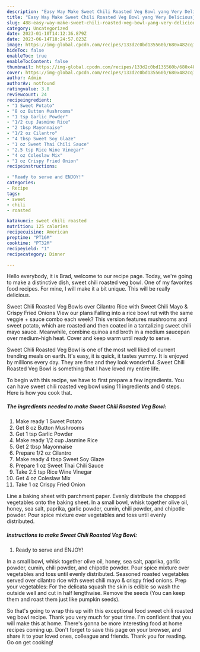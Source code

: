 ```yaml
---
description: "Easy Way Make Sweet Chili Roasted Veg Bowl yang Very Delicious}"
title: "Easy Way Make Sweet Chili Roasted Veg Bowl yang Very Delicious}"
slug: 488-easy-way-make-sweet-chili-roasted-veg-bowl-yang-very-delicious
category: Uncategorized
date: 2023-01-10T14:12:36.879Z
date: 2023-06-14T18:24:57.023Z
image: https://img-global.cpcdn.com/recipes/133d2c0bd135560b/680x482cq70/sweet-chili-roasted-veg-bowl-recipe-main-photo.jpg
hideToc: false
enableToc: true
enableTocContent: false
thumbnail: https://img-global.cpcdn.com/recipes/133d2c0bd135560b/680x482cq70/sweet-chili-roasted-veg-bowl-recipe-main-photo.jpg
cover: https://img-global.cpcdn.com/recipes/133d2c0bd135560b/680x482cq70/sweet-chili-roasted-veg-bowl-recipe-main-photo.jpg
author: Admin
authorAv: notfound
ratingvalue: 3.8
reviewcount: 24
recipeingredient:
- "1 Sweet Potato"
- "8 oz Button Mushrooms"
- "1 tsp Garlic Powder"
- "1/2 cup Jasmine Rice"
- "2 tbsp Mayonnaise"
- "1/2 oz Cilantro"
- "4 tbsp Sweet Soy Glaze"
- "1 oz Sweet Thai Chili Sauce"
- "2.5 tsp Rice Wine Vinegar"
- "4 oz Coleslaw Mix"
- "1 oz Crispy Fried Onion"
recipeinstructions:

- "Ready to serve and ENJOY!"
categories:
- Recipe
tags:
- sweet
- chili
- roasted

katakunci: sweet chili roasted 
nutrition: 125 calories
recipecuisine: American
preptime: "PT16M"
cooktime: "PT32M"
recipeyield: "1"
recipecategory: Dinner

---
```



Hello everybody, it is Brad, welcome to our recipe page. Today, we're going to make a distinctive dish, sweet chili roasted veg bowl. One of my favorites food recipes. For mine, I will make it a bit unique. This will be really delicious.

Sweet Chili Roasted Veg Bowls over Cilantro Rice with Sweet Chili Mayo &amp; Crispy Fried Onions View our plans Falling into a rice bowl rut with the same veggie + sauce combo each week? This version features mushrooms and sweet potato, which are roasted and then coated in a tantalizing sweet chili mayo sauce. Meanwhile, combine quinoa and broth in a medium saucepan over medium-high heat. Cover and keep warm until ready to serve.

Sweet Chili Roasted Veg Bowl is one of the most well liked of current trending meals on earth. It's easy, it is quick, it tastes yummy. It is enjoyed by millions every day. They are fine and they look wonderful. Sweet Chili Roasted Veg Bowl is something that I have loved my entire life.


To begin with this recipe, we have to first prepare a few ingredients. You can have sweet chili roasted veg bowl using 11 ingredients and 0 steps. Here is how you cook that.

<!--inarticleads1-->

##### The ingredients needed to make Sweet Chili Roasted Veg Bowl:

1. Make ready 1 Sweet Potato
1. Get 8 oz Button Mushrooms
1. Get 1 tsp Garlic Powder
1. Make ready 1/2 cup Jasmine Rice
1. Get 2 tbsp Mayonnaise
1. Prepare 1/2 oz Cilantro
1. Make ready 4 tbsp Sweet Soy Glaze
1. Prepare 1 oz Sweet Thai Chili Sauce
1. Take 2.5 tsp Rice Wine Vinegar
1. Get 4 oz Coleslaw Mix
1. Take 1 oz Crispy Fried Onion


Line a baking sheet with parchment paper. Evenly distribute the chopped vegetables onto the baking sheet. In a small bowl, whisk together olive oil, honey, sea salt, paprika, garlic powder, cumin, chili powder, and chipotle powder. Pour spice mixture over vegetables and toss until evenly distributed. 

<!--inarticleads2-->

##### Instructions to make Sweet Chili Roasted Veg Bowl:


1. Ready to serve and ENJOY!

In a small bowl, whisk together olive oil, honey, sea salt, paprika, garlic powder, cumin, chili powder, and chipotle powder. Pour spice mixture over vegetables and toss until evenly distributed. Seasoned roasted vegetables served over cilantro rice with sweet chili mayo &amp; crispy fried onions. Prep your vegetables: For the delicata squash the skin is edible so wash the outside well and cut in half lengthwise. Remove the seeds (You can keep them and roast them just like pumpkin seeds). 

So that's going to wrap this up with this exceptional food sweet chili roasted veg bowl recipe. Thank you very much for your time. I'm confident that you will make this at home. There's gonna be more interesting food at home recipes coming up. Don't forget to save this page on your browser, and share it to your loved ones, colleague and friends. Thank you for reading. Go on get cooking!
